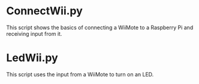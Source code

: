 # ConnectWii.py
This script shows the basics of connecting a WiiMote to a Raspberry Pi and receiving input from it.
# LedWii.py
This script uses the input from a WiiMote to turn on an LED.
